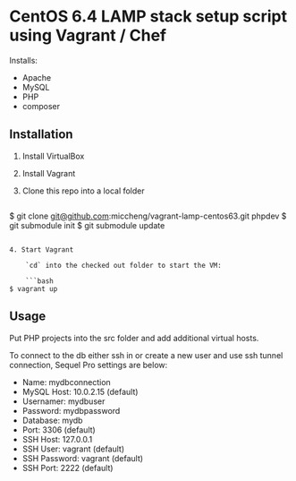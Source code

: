 # CentOS 6.4 LAMP stack setup script using Vagrant / Chef

Installs:

- Apache
- MySQL
- PHP
- composer

## Installation

1. Install VirtualBox
2. Install Vagrant
3. Clone this repo into a local folder

	```bash
$ git clone git@github.com:miccheng/vagrant-lamp-centos63.git phpdev
$ git submodule init
$ git submodule update
```

4. Start Vagrant

	`cd` into the checked out folder to start the VM:

	```bash
$ vagrant up
```

## Usage

Put PHP projects into the src folder and add additional virtual hosts.

To connect to the db either ssh in or create a new user and use ssh tunnel connection, Sequel Pro settings are below:

- Name: mydbconnection
- MySQL Host: 10.0.2.15 (default)
- Usernamer: mydbuser
- Password: mydbpassword
- Database: mydb
- Port:  3306 (default)
- SSH Host: 127.0.0.1
- SSH User: vagrant (default)
- SSH Password: vagrant (default)
- SSH Port: 2222 (default)